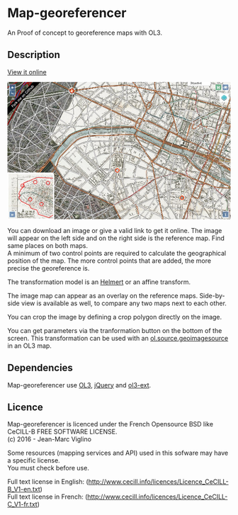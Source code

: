 # Map-georeferencer
An Proof of concept to georeference maps with OL3.

## Description

[View it online](http://viglino.github.io/Map-georeferencer/)

![screenshot](screenshot.jpg)

You can download an image or give a valid link to get it online.
The image will appear on the left side and on the right side is the reference map. 
Find same places on both maps.  
A minimum of two control points are required to calculate the geographical position of the map. 
The more control points that are added, the more precise the georeference is.

The transformation model is an [Helmert](https://en.wikipedia.org/wiki/Helmert_transformation) or an affine  transform.

The image map can appear as an overlay on the reference maps. 
Side-by-side view is available as well, to compare any two maps next to each other. 

You can crop the image by defining a crop polygon directly on the image.

You can get parameters via the tranformation button on the bottom of the screen. 
This transformation can be used with an [ol.source.geoimagesource](https://github.com/Viglino/ol3-ext/blob/gh-pages/layer/geoimagesource.js) in an OL3 map.

## Dependencies

Map-georeferencer use [OL3](https://github.com/openlayers/ol3), [jQuery](https://jquery.com/) and [ol3-ext](https://github.com/Viglino/ol3-ext).

## Licence

Map-georeferencer is licenced under the French Opensource BSD like CeCILL-B FREE SOFTWARE LICENSE.  
 (c) 2016 - Jean-Marc Viglino

Some resources (mapping services and API) used in this sofware may have a specific license.  
You must check before use.

Full text license in English: (http://www.cecill.info/licences/Licence_CeCILL-B_V1-en.txt)  
Full text license in French: (http://www.cecill.info/licences/Licence_CeCILL-C_V1-fr.txt)
